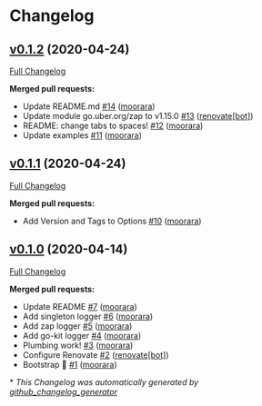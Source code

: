 # Changelog

## [v0.1.2](https://github.com/moorara/log/tree/v0.1.2) (2020-04-24)

[Full Changelog](https://github.com/moorara/log/compare/v0.1.1...v0.1.2)

**Merged pull requests:**

- Update README.md [\#14](https://github.com/moorara/log/pull/14) ([moorara](https://github.com/moorara))
- Update module go.uber.org/zap to v1.15.0 [\#13](https://github.com/moorara/log/pull/13) ([renovate[bot]](https://github.com/apps/renovate))
- README: change tabs to spaces! [\#12](https://github.com/moorara/log/pull/12) ([moorara](https://github.com/moorara))
- Update examples [\#11](https://github.com/moorara/log/pull/11) ([moorara](https://github.com/moorara))

## [v0.1.1](https://github.com/moorara/log/tree/v0.1.1) (2020-04-24)

[Full Changelog](https://github.com/moorara/log/compare/v0.1.0...v0.1.1)

**Merged pull requests:**

- Add Version and Tags to Options [\#10](https://github.com/moorara/log/pull/10) ([moorara](https://github.com/moorara))

## [v0.1.0](https://github.com/moorara/log/tree/v0.1.0) (2020-04-14)

[Full Changelog](https://github.com/moorara/log/compare/172b7dc109ef2bb5a329cde78e46fb9cc1e30ee0...v0.1.0)

**Merged pull requests:**

- Update README [\#7](https://github.com/moorara/log/pull/7) ([moorara](https://github.com/moorara))
- Add singleton logger [\#6](https://github.com/moorara/log/pull/6) ([moorara](https://github.com/moorara))
- Add zap logger [\#5](https://github.com/moorara/log/pull/5) ([moorara](https://github.com/moorara))
- Add go-kit logger [\#4](https://github.com/moorara/log/pull/4) ([moorara](https://github.com/moorara))
- Plumbing work! [\#3](https://github.com/moorara/log/pull/3) ([moorara](https://github.com/moorara))
- Configure Renovate [\#2](https://github.com/moorara/log/pull/2) ([renovate[bot]](https://github.com/apps/renovate))
- Bootstrap 🚀 [\#1](https://github.com/moorara/log/pull/1) ([moorara](https://github.com/moorara))



\* *This Changelog was automatically generated by [github_changelog_generator](https://github.com/github-changelog-generator/github-changelog-generator)*
